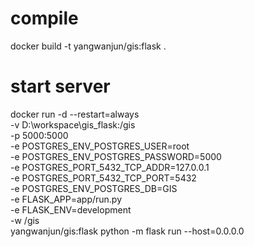 # compile
docker build -t yangwanjun/gis:flask .

# start server
docker run -d --restart=always \
    -v D:\workspace\gis_flask:/gis \
    -p 5000:5000 \
    -e POSTGRES_ENV_POSTGRES_USER=root \
    -e POSTGRES_ENV_POSTGRES_PASSWORD=5000 \
    -e POSTGRES_PORT_5432_TCP_ADDR=127.0.0.1 \
    -e POSTGRES_PORT_5432_TCP_PORT=5432 \
    -e POSTGRES_ENV_POSTGRES_DB=GIS \
    -e FLASK_APP=app/run.py \
    -e FLASK_ENV=development \
    -w /gis \
    yangwanjun/gis:flask python -m flask run --host=0.0.0.0